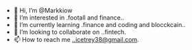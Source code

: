 - 👋 Hi, I’m @Markkiow
- 👀 I’m interested in .footall and finance..
- 🌱 I’m currently learning .finance and coding and blocckcain..
- 💞️ I’m looking to collaborate on ..fintech.
- 📫 How to reach me ..icetrey38@gmail.com.

<!---
Markkiow/Markkiow is a ✨ special ✨ repository because its `README.md` (this file) appears on your GitHub profile.
You can click the Preview link to take a look at your changes.
--->
